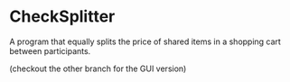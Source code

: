 # CheckSplitter
A program that equally splits the price of shared items in a shopping cart between participants.

(checkout the other branch for the GUI version)
